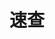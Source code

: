 # 速查

<script setup lang="ts">
import sidebar from "./sidebar.ts"
</script>

<nav-ul :list="sidebar"></nav-ul>
